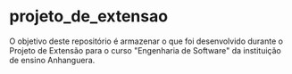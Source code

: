 # projeto_de_extensao
O objetivo deste repositório é armazenar o que foi desenvolvido durante o Projeto de Extensão para o curso "Engenharia de Software" da instituição de ensino Anhanguera.
